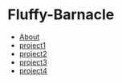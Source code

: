Fluffy-Barnacle
================

<ul id="subMenue">
    <li><a href="/fluffy-barnacle/about" title= "About Me">About</a></li>
    <li><a href="/jncwinner/MineWalker.java" title= "This is project1">project1</a></li>
    <li><a href="/fluffy-barnacle/p2" title= "This is project2">project2</a></li>
    <li><a href="/fluffy-barnacle/p3" title= "This is project3">project3</a></li>
    <li><a href="/fluffy-barnacle/p4" title= "This is project4">project4</a></li>
</ul>
